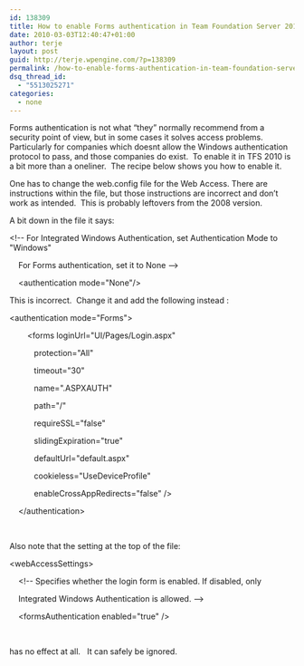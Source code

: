 ```yaml
---
id: 138309
title: How to enable Forms authentication in Team Foundation Server 2010 Web Access
date: 2010-03-03T12:40:47+01:00
author: terje
layout: post
guid: http://terje.wpengine.com/?p=138309
permalink: /how-to-enable-forms-authentication-in-team-foundation-server-2010-web-access/
dsq_thread_id:
  - "5513025271"
categories:
  - none
---
```

<p>Forms authentication is not what “they” normally recommend from a  security point of view, but in some cases it solves access problems. Particularly for companies which doesnt allow the Windows authentication protocol to pass, and those companies do exist.  To enable it in TFS 2010 is a bit more than a oneliner.  The recipe below shows you how to enable it. </p>
<p>One has to change the web.config file for the Web Access. There are instructions within the file, but those instructions are incorrect and don’t work as intended.  This is probably leftovers from the 2008 version.</p>
<p>A bit down in the file it says:</p>
<p>&lt;!-- For Integrated Windows Authentication, set Authentication Mode to "Windows"</p>
<p>    For Forms authentication, set it to None --&gt;</p>
<p>    &lt;authentication mode="None"/&gt;</p>
<p>This is incorrect.  Change it and add the following instead :</p>
<p>&lt;authentication mode="Forms"&gt; </p>
<p>        &lt;forms loginUrl="UI/Pages/Login.aspx"</p>
<p>           protection="All"</p>
<p>           timeout="30"</p>
<p>           name=".ASPXAUTH"</p>
<p>           path="/"</p>
<p>           requireSSL="false"</p>
<p>           slidingExpiration="true"</p>
<p>           defaultUrl="default.aspx"</p>
<p>           cookieless="UseDeviceProfile"</p>
<p>           enableCrossAppRedirects="false" /&gt;</p>
<p>    &lt;/authentication&gt;</p>
<p> </p>
<p>Also note that the setting at the top of the file:</p>
<p>&lt;webAccessSettings&gt;</p>
<p>    &lt;!-- Specifies whether the login form is enabled. If disabled, only</p>
<p>    Integrated Windows Authentication is allowed. --&gt;</p>
<p>    &lt;formsAuthentication enabled="true" /&gt;  </p>
<p> </p>
<p>has no effect at all.   It can safely be ignored.</p>